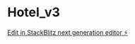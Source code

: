 # Hotel_v3

[Edit in StackBlitz next generation editor ⚡️](https://stackblitz.com/~/github.com/egnonisse/Hotel_v3)